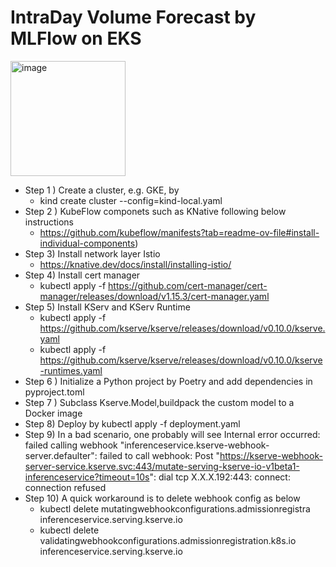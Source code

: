 # IntraDay Volume Forecast by MLFlow on EKS

<img width="184" alt="image" src="https://github.com/user-attachments/assets/c9398fb6-9479-4746-901c-51f0920d0e89">


- Step 1 ) Create a cluster, e.g. GKE, by
   - kind create cluster --config=kind-local.yaml
- Step 2 )  KubeFlow componets such as KNative following below instructions 
   - https://github.com/kubeflow/manifests?tab=readme-ov-file#install-individual-components)
- Step 3) Install network layer Istio
   - https://knative.dev/docs/install/installing-istio/
- Step 4) Install cert manager
   - kubectl apply -f https://github.com/cert-manager/cert-manager/releases/download/v1.15.3/cert-manager.yaml
- Step 5) Install KServ and KServ Runtime
   - kubectl apply -f https://github.com/kserve/kserve/releases/download/v0.10.0/kserve.yaml
   - kubectl apply -f https://github.com/kserve/kserve/releases/download/v0.10.0/kserve-runtimes.yaml
- Step 6 ) Initialize a Python project by Poetry and add dependencies in pyproject.toml 
- Step 7 ) Subclass Kserve.Model,buildpack the custom model to a Docker image 
- Step 8)  Deploy by kubectl apply -f deployment.yaml
- Step 9)  In a bad scenario, one probably will see Internal error occurred: failed calling webhook "inferenceservice.kserve-webhook-server.defaulter": failed to call webhook: Post "https://kserve-webhook-server-service.kserve.svc:443/mutate-serving-kserve-io-v1beta1-inferenceservice?timeout=10s": dial tcp X.X.X.192:443: connect: connection refused
- Step 10) A quick workaround is to delete webhook config as below
  - kubectl delete mutatingwebhookconfigurations.admissionregistra  inferenceservice.serving.kserve.io
  - kubectl delete validatingwebhookconfigurations.admissionregistration.k8s.io  inferenceservice.serving.kserve.io
